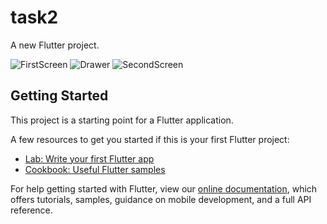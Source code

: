 # task2

A new Flutter project.

![FirstScreen](https://user-images.githubusercontent.com/82457752/122070585-b87f8f00-ce13-11eb-8f74-abc3cd382ef2.jpeg)
![Drawer](https://user-images.githubusercontent.com/82457752/122070614-bfa69d00-ce13-11eb-8dd1-b911a5586577.jpeg)
![SecondScreen](https://user-images.githubusercontent.com/82457752/122070629-c2a18d80-ce13-11eb-965a-ee261f50d75c.jpeg)


## Getting Started

This project is a starting point for a Flutter application.

A few resources to get you started if this is your first Flutter project:

- [Lab: Write your first Flutter app](https://flutter.dev/docs/get-started/codelab)
- [Cookbook: Useful Flutter samples](https://flutter.dev/docs/cookbook)

For help getting started with Flutter, view our
[online documentation](https://flutter.dev/docs), which offers tutorials,
samples, guidance on mobile development, and a full API reference.

